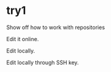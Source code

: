 # try1
Show off how to work with repositories

Edit it online.

Edit locally.

Edit locally through SSH key.

